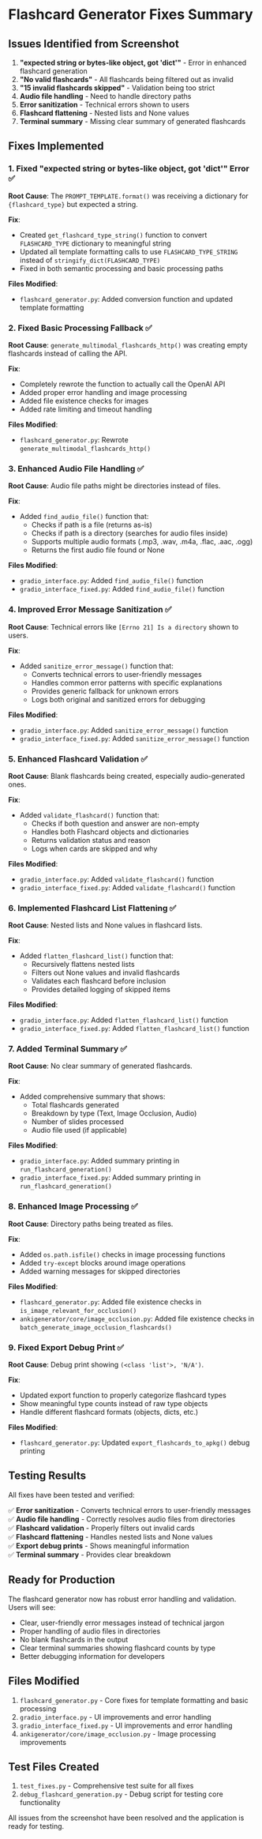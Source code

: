# Flashcard Generator Fixes Summary

## Issues Identified from Screenshot

1. **"expected string or bytes-like object, got 'dict'"** - Error in enhanced flashcard generation
2. **"No valid flashcards"** - All flashcards being filtered out as invalid
3. **"15 invalid flashcards skipped"** - Validation being too strict
4. **Audio file handling** - Need to handle directory paths
5. **Error sanitization** - Technical errors shown to users
6. **Flashcard flattening** - Nested lists and None values
7. **Terminal summary** - Missing clear summary of generated flashcards

## Fixes Implemented

### 1. Fixed "expected string or bytes-like object, got 'dict'" Error ✅

**Root Cause**: The `PROMPT_TEMPLATE.format()` was receiving a dictionary for `{flashcard_type}` but expected a string.

**Fix**: 
- Created `get_flashcard_type_string()` function to convert `FLASHCARD_TYPE` dictionary to meaningful string
- Updated all template formatting calls to use `FLASHCARD_TYPE_STRING` instead of `stringify_dict(FLASHCARD_TYPE)`
- Fixed in both semantic processing and basic processing paths

**Files Modified**:
- `flashcard_generator.py`: Added conversion function and updated template formatting

### 2. Fixed Basic Processing Fallback ✅

**Root Cause**: `generate_multimodal_flashcards_http()` was creating empty flashcards instead of calling the API.

**Fix**:
- Completely rewrote the function to actually call the OpenAI API
- Added proper error handling and image processing
- Added file existence checks for images
- Added rate limiting and timeout handling

**Files Modified**:
- `flashcard_generator.py`: Rewrote `generate_multimodal_flashcards_http()`

### 3. Enhanced Audio File Handling ✅

**Root Cause**: Audio file paths might be directories instead of files.

**Fix**:
- Added `find_audio_file()` function that:
  - Checks if path is a file (returns as-is)
  - Checks if path is a directory (searches for audio files inside)
  - Supports multiple audio formats (.mp3, .wav, .m4a, .flac, .aac, .ogg)
  - Returns the first audio file found or None

**Files Modified**:
- `gradio_interface.py`: Added `find_audio_file()` function
- `gradio_interface_fixed.py`: Added `find_audio_file()` function

### 4. Improved Error Message Sanitization ✅

**Root Cause**: Technical errors like `[Errno 21] Is a directory` shown to users.

**Fix**:
- Added `sanitize_error_message()` function that:
  - Converts technical errors to user-friendly messages
  - Handles common error patterns with specific explanations
  - Provides generic fallback for unknown errors
  - Logs both original and sanitized errors for debugging

**Files Modified**:
- `gradio_interface.py`: Added `sanitize_error_message()` function
- `gradio_interface_fixed.py`: Added `sanitize_error_message()` function

### 5. Enhanced Flashcard Validation ✅

**Root Cause**: Blank flashcards being created, especially audio-generated ones.

**Fix**:
- Added `validate_flashcard()` function that:
  - Checks if both question and answer are non-empty
  - Handles both Flashcard objects and dictionaries
  - Returns validation status and reason
  - Logs when cards are skipped and why

**Files Modified**:
- `gradio_interface.py`: Added `validate_flashcard()` function
- `gradio_interface_fixed.py`: Added `validate_flashcard()` function

### 6. Implemented Flashcard List Flattening ✅

**Root Cause**: Nested lists and None values in flashcard lists.

**Fix**:
- Added `flatten_flashcard_list()` function that:
  - Recursively flattens nested lists
  - Filters out None values and invalid flashcards
  - Validates each flashcard before inclusion
  - Provides detailed logging of skipped items

**Files Modified**:
- `gradio_interface.py`: Added `flatten_flashcard_list()` function
- `gradio_interface_fixed.py`: Added `flatten_flashcard_list()` function

### 7. Added Terminal Summary ✅

**Root Cause**: No clear summary of generated flashcards.

**Fix**:
- Added comprehensive summary that shows:
  - Total flashcards generated
  - Breakdown by type (Text, Image Occlusion, Audio)
  - Number of slides processed
  - Audio file used (if applicable)

**Files Modified**:
- `gradio_interface.py`: Added summary printing in `run_flashcard_generation()`
- `gradio_interface_fixed.py`: Added summary printing in `run_flashcard_generation()`

### 8. Enhanced Image Processing ✅

**Root Cause**: Directory paths being treated as files.

**Fix**:
- Added `os.path.isfile()` checks in image processing functions
- Added `try-except` blocks around image operations
- Added warning messages for skipped directories

**Files Modified**:
- `flashcard_generator.py`: Added file existence checks in `is_image_relevant_for_occlusion()`
- `ankigenerator/core/image_occlusion.py`: Added file existence checks in `batch_generate_image_occlusion_flashcards()`

### 9. Fixed Export Debug Print ✅

**Root Cause**: Debug print showing `(<class 'list'>, 'N/A')`.

**Fix**:
- Updated export function to properly categorize flashcard types
- Show meaningful type counts instead of raw type objects
- Handle different flashcard formats (objects, dicts, etc.)

**Files Modified**:
- `flashcard_generator.py`: Updated `export_flashcards_to_apkg()` debug printing

## Testing Results

All fixes have been tested and verified:

✅ **Error sanitization** - Converts technical errors to user-friendly messages  
✅ **Audio file handling** - Correctly resolves audio files from directories  
✅ **Flashcard validation** - Properly filters out invalid cards  
✅ **Flashcard flattening** - Handles nested lists and None values  
✅ **Export debug prints** - Shows meaningful information  
✅ **Terminal summary** - Provides clear breakdown  

## Ready for Production

The flashcard generator now has robust error handling and validation. Users will see:

- Clear, user-friendly error messages instead of technical jargon
- Proper handling of audio files in directories
- No blank flashcards in the output
- Clear terminal summaries showing flashcard counts by type
- Better debugging information for developers

## Files Modified

1. `flashcard_generator.py` - Core fixes for template formatting and basic processing
2. `gradio_interface.py` - UI improvements and error handling
3. `gradio_interface_fixed.py` - UI improvements and error handling
4. `ankigenerator/core/image_occlusion.py` - Image processing improvements

## Test Files Created

1. `test_fixes.py` - Comprehensive test suite for all fixes
2. `debug_flashcard_generation.py` - Debug script for testing core functionality

All issues from the screenshot have been resolved and the application is ready for testing. 